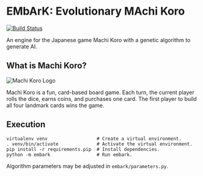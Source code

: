 # EMbArK: Evolutionary MAchi Koro

[![Build Status](https://travis-ci.org/ElliotPenson/embark.svg?branch=master)](https://travis-ci.org/ElliotPenson/embark)

An engine for the Japanese game Machi Koro with a genetic algorithm to generate
AI.

## What is Machi Koro?

![Machi Koro Logo](http://idwgames.com/wp-content/uploads/2014/09/machi-koro.jpg)

Machi Koro is a fun, card-based board game. Each turn, the current player rolls
the dice, earns coins, and purchases one card. The first player to build all
four landmark cards wins the game.

## Execution

```
virtualenv venv                  # Create a virtual environment.
. venv/bin/activate              # Activate the virtual environment.
pip install -r requirements.pip  # Install dependencies.
python -m embark                 # Run embark.
```

Algorithm parameters may be adjusted in `embark/parameters.py`.
